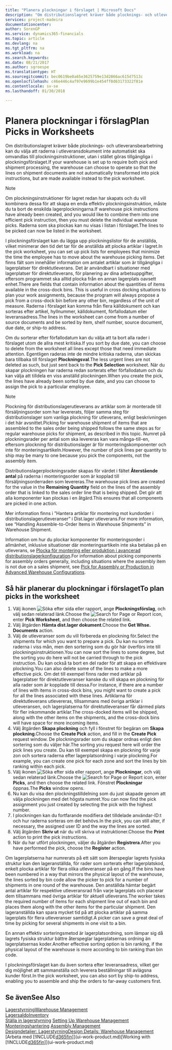 ```yaml
---
title: "Planera plockningar i förslaget | Microsoft Docs"
description: "Om distributionslagret kräver både plocknings- och utleveransbearbetning kan du välja att raderna i utleveransdokument inte automatiskt ska omvandlas till plockningsinstruktioner, utan i stället göras tillgängliga i plockningsförslaget."
services: project-madeira
documentationcenter: 
author: SorenGP
ms.service: dynamics365-financials
ms.topic: article
ms.devlang: na
ms.tgt_pltfrm: na
ms.workload: na
ms.search.keywords: 
ms.date: 08/21/2017
ms.author: sgroespe
ms.translationtype: HT
ms.sourcegitcommit: bec0619be0a65e3625759e13d2866ac615d7513c
ms.openlocfilehash: c46e446c4af97e9699b1e454ff0d63173322f81e
ms.contentlocale: sv-se
ms.lasthandoff: 01/30/2018

---
```

# <a name="plan-picks-in-worksheets"></a><span data-ttu-id="d0807-103">Planera plockningar i förslag</span><span class="sxs-lookup"><span data-stu-id="d0807-103">Plan Picks in Worksheets</span></span>
<span data-ttu-id="d0807-104">Om distributionslagret kräver både plocknings- och utleveransbearbetning kan du välja att raderna i utleveransdokument inte automatiskt ska omvandlas till plockningsinstruktioner, utan i stället göras tillgängliga i plockningsförslaget.</span><span class="sxs-lookup"><span data-stu-id="d0807-104">If your warehouse is set up to require both pick and shipment processing, the warehouse can choose to operate so that the lines on shipment documents are not automatically transformed into pick instructions, but are made available instead to the pick worksheet.</span></span>  

> [!NOTE]  
>  <span data-ttu-id="d0807-105">Om plockningsinstruktioner för lagret redan har skapats och du vill kombinera dessa för att skapa en enda effektiv plockningsinstruktion, måste du ta bort de enskilda lagerplockningarna.</span><span class="sxs-lookup"><span data-stu-id="d0807-105">If warehouse pick instructions have already been created, and you would like to combine them into one efficient pick instruction, then you must delete the individual warehouse picks.</span></span> <span data-ttu-id="d0807-106">Raderna som ska plockas kan nu visas i listan i förslaget.</span><span class="sxs-lookup"><span data-stu-id="d0807-106">The lines to be picked can now be listed in the worksheet.</span></span>  

<span data-ttu-id="d0807-107">I plockningsförslaget kan du lägga upp plockningslistor för de anställda, vilket minimerar den tid det tar för de anställda att plocka artiklar i lagret.</span><span class="sxs-lookup"><span data-stu-id="d0807-107">In the pick worksheet, you can set up pick lists for employees that minimize the time the employee has to move about the warehouse picking items.</span></span> <span data-ttu-id="d0807-108">Det finns fält som innehåller information om antalet artiklar som är tillgängliga i lagerplatser för direktutleverans. Det är användbart i situationer med lagerplatser för direktutleverans, för planering av dina arbetsuppgifter, eftersom programmet ska alltid plocka från en annan lagerplats oavsett enhet.</span><span class="sxs-lookup"><span data-stu-id="d0807-108">There are fields that contain information about the quantities of items available in the cross-dock bins. This is useful in cross docking situations to plan your work assignments, because the program will always propose a pick from a cross-dock bin before any other bin, regardless of the unit of measure.</span></span> <span data-ttu-id="d0807-109">Raderna i förslaget kan komma från flera källdokument och kan sorteras efter artikel, hyllnummer, källdokument, förfallodatum eller leveransadress.</span><span class="sxs-lookup"><span data-stu-id="d0807-109">The lines in the worksheet can come from a number of source documents and be sorted by item, shelf number, source document, due date, or ship-to address.</span></span>  

<span data-ttu-id="d0807-110">Om du sorterar efter förfallodatum kan du välja att ta bort alla rader i förslaget utom de allra mest kritiska.</span><span class="sxs-lookup"><span data-stu-id="d0807-110">If you sort by due date, you can choose to delete from the worksheet all lines except those that need immediate attention.</span></span> <span data-ttu-id="d0807-111">Egentligen raderas inte de mindre kritiska raderna, utan skickas bara tillbaka till förslaget **Plockningsval**.</span><span class="sxs-lookup"><span data-stu-id="d0807-111">The less urgent lines are not deleted as such, but just sent back to the **Pick Selection** worksheet.</span></span> <span data-ttu-id="d0807-112">När du skapar plockningen har raderna redan sorterats efter förfallodatum och du kan välja att tilldela en viss anställd plockningen.</span><span class="sxs-lookup"><span data-stu-id="d0807-112">When you create the pick, the lines have already been sorted by due date, and you can choose to assign the pick to a particular employee.</span></span>  

> [!NOTE]  
>  <span data-ttu-id="d0807-113">Plockning för distributionslagerutleverans av artiklar som är monterade till försäljningsorder som har levererats, följer samma steg för distributionslager som vanliga plockning för utleverans, enligt beskrivningen i det här avsnittet.</span><span class="sxs-lookup"><span data-stu-id="d0807-113">Picking for warehouse shipment of items that are assembled to the sales order being shipped follows the same steps as for regular warehouse picks for shipment, as described in this topic.</span></span> <span data-ttu-id="d0807-114">Numret på plockningsrader per antal som ska levereras kan vara många-till-en, eftersom plockning för distributionslager är för monteringskomponenter och inte för monteringsartikeln.</span><span class="sxs-lookup"><span data-stu-id="d0807-114">However, the number of pick lines per quantity to ship may be many to one because you pick the components, not the assembly item.</span></span>  
>   
>  <span data-ttu-id="d0807-115">Distributionslagerplockningsrader skapas för värdet i fältet **Återstående antal** på raderna i monteringsorder som är kopplad till försäljningsorderraden som levereras.</span><span class="sxs-lookup"><span data-stu-id="d0807-115">The warehouse pick lines are created for the value in the **Remaining Quantity** field on the lines of the assembly order that is linked to the sales order line that is being shipped.</span></span> <span data-ttu-id="d0807-116">Det gör att alla komponenter kan plockas i en åtgärd.</span><span class="sxs-lookup"><span data-stu-id="d0807-116">This ensures that all components are picked in one action.</span></span>  
>   
>  <span data-ttu-id="d0807-117">Mer information finns i ”Hantera artiklar för montering mot kundorder i distributionslagerutleveranser” i Dist.lager utleverans.</span><span class="sxs-lookup"><span data-stu-id="d0807-117">For more information, see “Handling Assemble-to-Order Items in Warehouse Shipments” in Warehouse Shipment.</span></span>  
>   
>  <span data-ttu-id="d0807-118">Information om hur du plockar komponenter för monteringsorder i allmänhet, inklusive situationer där monteringsartikeln inte ska betalas på en utleverans, se [Plocka för montering eller produktion i avancerad distributionslagerkonfiguration](warehouse-how-to-pick-for-internal-operations-in-advanced-warehousing.md).</span><span class="sxs-lookup"><span data-stu-id="d0807-118">For information about picking components for assembly orders generally, including situations where the assembly item is not due on a sales shipment, see [Pick for Assembly or Production in Advanced Warehouse Configurations](warehouse-how-to-pick-for-internal-operations-in-advanced-warehousing.md).</span></span>  

## <a name="to-plan-picks-in-the-worksheet"></a><span data-ttu-id="d0807-119">Så här planerar du plockningar i förslaget</span><span class="sxs-lookup"><span data-stu-id="d0807-119">To plan picks in the worksheet</span></span>  
1.  <span data-ttu-id="d0807-120">Välj ikonen ![Söka efter sida eller rapport](media/ui-search/search_small.png "Ikonen Söka efter sida eller rapport"), ange **Plockningsförslag**, och välj sedan relaterad länk.</span><span class="sxs-lookup"><span data-stu-id="d0807-120">Choose the ![Search for Page or Report](media/ui-search/search_small.png "Search for Page or Report icon") icon, enter **Pick Worksheet**, and then choose the related link.</span></span>  
2.  <span data-ttu-id="d0807-121">Välj åtgärden **Hämta dist.lager dokument**.</span><span class="sxs-lookup"><span data-stu-id="d0807-121">Choose the **Get Whse. Documents** action.</span></span>  
3.  <span data-ttu-id="d0807-122">Välj de utleveranser som du vill förbereda en plockning för.</span><span class="sxs-lookup"><span data-stu-id="d0807-122">Select the shipments for which you want to prepare a pick.</span></span> <span data-ttu-id="d0807-123">Du kan nu sortera raderna i viss mån, men den sortering som du gör här överförs inte till plockningsinstruktionen.</span><span class="sxs-lookup"><span data-stu-id="d0807-123">You can now sort the lines to some degree, but the sorting you do here will not be carried through to the pick instruction.</span></span> <span data-ttu-id="d0807-124">Du kan också ta bort en del rader för att skapa en effektivare plockning.</span><span class="sxs-lookup"><span data-stu-id="d0807-124">You can also delete some of the lines to make a more effective pick.</span></span> <span data-ttu-id="d0807-125">Om det till exempel finns rader med artiklar på lagerplatser för direktutleveranser kanske du vill skapa en plockning för alla rader som är kopplade till dessa.</span><span class="sxs-lookup"><span data-stu-id="d0807-125">For instance, if there are a number of lines with items in cross-dock bins, you might want to create a pick for all the lines associated with these lines.</span></span> <span data-ttu-id="d0807-126">Artiklarna för direktutleverans utlevereras, tillsammans med övriga artiklar i utleveransen, och lagerplatserna för direktutleveranser får därmed plats för fler inkommande artiklar.</span><span class="sxs-lookup"><span data-stu-id="d0807-126">The cross-docked items will be shipped, along with the other items on the shipments, and the cross-dock bins will have space for more incoming items.</span></span>  
4.  <span data-ttu-id="d0807-127">Välj åtgärden **Skapa plockning** och fyll i fönstret för begäran om **Skapa plockning**.</span><span class="sxs-lookup"><span data-stu-id="d0807-127">Choose the **Create Pick** action, and fill in the **Create Pick** request window.</span></span> <span data-ttu-id="d0807-128">De plockningsrader som du skapar ordnas enligt den sortering som du väljer här.</span><span class="sxs-lookup"><span data-stu-id="d0807-128">The sorting you request here will order the pick lines you create.</span></span> <span data-ttu-id="d0807-129">Du kan till exempel skapa en plockning för varje zon och sortera raderna efter lagerplatsordning i varje plockning.</span><span class="sxs-lookup"><span data-stu-id="d0807-129">For example, you can create one pick for each zone and sort the lines by bin ranking within each pick.</span></span>  
5.  <span data-ttu-id="d0807-130">Välj ikonen ![Söka efter sida eller rapport](media/ui-search/search_small.png "Ikonen Söka efter sida eller rapport"), ange **Plockningar**, och välj sedan relaterad länk.</span><span class="sxs-lookup"><span data-stu-id="d0807-130">Choose the ![Search for Page or Report](media/ui-search/search_small.png "Search for Page or Report icon") icon, enter **Picks**, and then choose the related link.</span></span> <span data-ttu-id="d0807-131">Fönstret **Plockningar** öppnas.</span><span class="sxs-lookup"><span data-stu-id="d0807-131">The **Picks** window opens.</span></span>  
6.  <span data-ttu-id="d0807-132">Nu kan du visa den plockningstilldelning som du just skapade genom att välja plockningen med det högsta numret.</span><span class="sxs-lookup"><span data-stu-id="d0807-132">You can now find the pick assignment you just created by selecting the pick with the highest number.</span></span>  
7.  <span data-ttu-id="d0807-133">I plockningen kan du fortfarande modifiera det tilldelade användar-ID:t och hur raderna sorteras om det behövs.</span><span class="sxs-lookup"><span data-stu-id="d0807-133">In the pick, you can still alter, if necessary, the assigned user ID and the way the lines are sorted.</span></span>  
8.  <span data-ttu-id="d0807-134">Välj åtgärden **Skriv ut** när du vill skriva ut instruktioner.</span><span class="sxs-lookup"><span data-stu-id="d0807-134">Choose the **Print** action to print the pick instructions.</span></span>  
9. <span data-ttu-id="d0807-135">När du har utfört plockningen, väljer du åtgärden **Registrera**.</span><span class="sxs-lookup"><span data-stu-id="d0807-135">After you have performed the pick, choose the **Register** action.</span></span>  

<span data-ttu-id="d0807-136">Om lagerplatserna har numrerats på ett sätt som återspeglar lagrets fysiska struktur kan den lageranställda, för rader som sorterats efter lagerplatskod, enkelt plocka artiklar för flera olika utleveranser på en gång.</span><span class="sxs-lookup"><span data-stu-id="d0807-136">If the bins have been numbered in a way that mirrors the physical layout of the warehouse, the lines sorted by bin code allow the picker to pick for a number of shipments in one round of the warehouse.</span></span> <span data-ttu-id="d0807-137">Den anställda hämtar begärt antal artiklar för respektive utleveransrad från varje lagerplats och placerar dem tillsammans med övriga artiklar för aktuell utleverans.</span><span class="sxs-lookup"><span data-stu-id="d0807-137">The worker takes the required number of items for each shipment line out of each bin and places them along with the other items for the particular shipment.</span></span> <span data-ttu-id="d0807-138">Den lageranställda kan spara mycket tid på att plocka artiklar på samma lagerplats för flera utleveranser samtidigt.</span><span class="sxs-lookup"><span data-stu-id="d0807-138">A picker can save a great deal of time by picking for several shipments in one visit to a bin.</span></span>  

<span data-ttu-id="d0807-139">En annan effektiv sorteringsmetod är lagerplatsordning, som lämpar sig då lagrets fysiska struktur bättre återspeglar lagerplatsernas ordning än lagerplatsernas koder.</span><span class="sxs-lookup"><span data-stu-id="d0807-139">Another effective sorting option is bin ranking, if the physical layout of the warehouse is more according to bin ranking than bin code.</span></span>  

<span data-ttu-id="d0807-140">I plockningsförslaget kan du även sortera efter leveransadress, vilket ger dig möjlighet att sammanställa och leverera beställningar till avlägsna kunder först.</span><span class="sxs-lookup"><span data-stu-id="d0807-140">In the pick worksheet, you can also sort by ship-to address, enabling you to assemble and ship the orders to far-away customers first.</span></span>  

## <a name="see-also"></a><span data-ttu-id="d0807-141">Se även</span><span class="sxs-lookup"><span data-stu-id="d0807-141">See Also</span></span>
[<span data-ttu-id="d0807-142">Lagerstyrning</span><span class="sxs-lookup"><span data-stu-id="d0807-142">Warehouse Management</span></span>](warehouse-manage-warehouse.md)  
[<span data-ttu-id="d0807-143">Lagersaldo</span><span class="sxs-lookup"><span data-stu-id="d0807-143">Inventory</span></span>](inventory-manage-inventory.md)  
<span data-ttu-id="d0807-144">[Ställa in lagerstyrning](warehouse-setup-warehouse.md)   </span><span class="sxs-lookup"><span data-stu-id="d0807-144">[Setting Up Warehouse Management](warehouse-setup-warehouse.md)   </span></span>  
<span data-ttu-id="d0807-145">[Monteringshantering](assembly-assemble-items.md)  </span><span class="sxs-lookup"><span data-stu-id="d0807-145">[Assembly Management](assembly-assemble-items.md)  </span></span>  
[<span data-ttu-id="d0807-146">Designdetaljer: Lagerstyrning</span><span class="sxs-lookup"><span data-stu-id="d0807-146">Design Details: Warehouse Management</span></span>](design-details-warehouse-management.md)  
<span data-ttu-id="d0807-147">[Arbeta med [!INCLUDE[d365fin](includes/d365fin_md.md)]](ui-work-product.md)</span><span class="sxs-lookup"><span data-stu-id="d0807-147">[Working with [!INCLUDE[d365fin](includes/d365fin_md.md)]](ui-work-product.md)</span></span>

